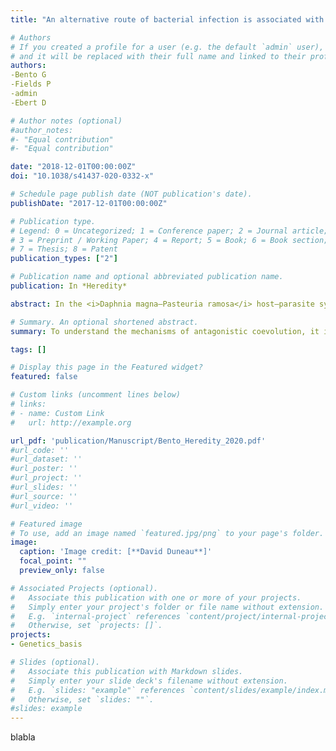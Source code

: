 ```yaml
---
title: "An alternative route of bacterial infection is associated with a polymorphism at an alternative resistance locus."

# Authors
# If you created a profile for a user (e.g. the default `admin` user), write the username (folder name) here 
# and it will be replaced with their full name and linked to their profile.
authors: 
-Bento G
-Fields P
-admin
-Ebert D

# Author notes (optional)
#author_notes:
#- "Equal contribution"
#- "Equal contribution"

date: "2018-12-01T00:00:00Z"
doi: "10.1038/s41437-020-0332-x"

# Schedule page publish date (NOT publication's date).
publishDate: "2017-12-01T00:00:00Z"

# Publication type.
# Legend: 0 = Uncategorized; 1 = Conference paper; 2 = Journal article;
# 3 = Preprint / Working Paper; 4 = Report; 5 = Book; 6 = Book section;
# 7 = Thesis; 8 = Patent
publication_types: ["2"]

# Publication name and optional abbreviated publication name.
publication: In *Heredity*

abstract: In the <i>Daphnia magna–Pasteuria ramosa</i> host–parasite system, the most important step of the infection process is the one in which <i>P. ramosa</i> spores attach to the host’s foregut. Here we describe a new parasite genotype, which, unlike previously studied genotypes, attaches to the host’s hindgut, not to its foregut. Host resistance shows great diversity across natural populations. Using a QTL approach, we detected one QTL that co-localizes with the previously described locus of resistance to foregut attachment, and a second, major QTL located in an unlinked genomic region. We find no evidence of epistasis. 

# Summary. An optional shortened abstract.
summary: To understand the mechanisms of antagonistic coevolution, it is crucial to identify the genetics of parasite resistance. Using QTL approach, we discovered a second P. ramosa attachment site and a novel host-resistance locus, with implications for both for the coevolutionary dynamics (e.g., Red Queen and the role of recombination), and for the evolution and epidemiology of the infection process.

tags: []

# Display this page in the Featured widget?
featured: false

# Custom links (uncomment lines below)
# links:
# - name: Custom Link
#   url: http://example.org

url_pdf: 'publication/Manuscript/Bento_Heredity_2020.pdf'
#url_code: ''
#url_dataset: ''
#url_poster: ''
#url_project: ''
#url_slides: ''
#url_source: ''
#url_video: ''

# Featured image
# To use, add an image named `featured.jpg/png` to your page's folder. 
image:
  caption: 'Image credit: [**David Duneau**]'
  focal_point: ""
  preview_only: false

# Associated Projects (optional).
#   Associate this publication with one or more of your projects.
#   Simply enter your project's folder or file name without extension.
#   E.g. `internal-project` references `content/project/internal-project/index.md`.
#   Otherwise, set `projects: []`.
projects:
- Genetics_basis

# Slides (optional).
#   Associate this publication with Markdown slides.
#   Simply enter your slide deck's filename without extension.
#   E.g. `slides: "example"` references `content/slides/example/index.md`.
#   Otherwise, set `slides: ""`.
#slides: example
---
```


blabla
